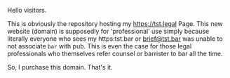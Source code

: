 Hello visitors.

This is obviously the repository hosting my https://tst.legal Page. This new website (domain) is supposedly for 'professional' use simply because literally everyone who sees my https:tst.bar or brief@tst.bar was unable to not associate `bar` with pub. This is even the case for those legal professionals who themselves refer counsel or barrister to bar all the time.

So, I purchase this domain. That's it.
